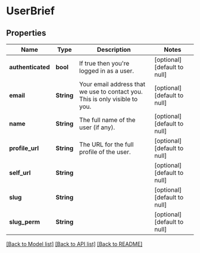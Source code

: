 # UserBrief

## Properties
Name | Type | Description | Notes
------------ | ------------- | ------------- | -------------
**authenticated** | **bool** | If true then you&#39;re logged in as a user. | [optional] [default to null]
**email** | **String** | Your email address that we use to contact you. This is only visible to you. | [optional] [default to null]
**name** | **String** | The full name of the user (if any). | [optional] [default to null]
**profile_url** | **String** | The URL for the full profile of the user. | [optional] [default to null]
**self_url** | **String** |  | [optional] [default to null]
**slug** | **String** |  | [optional] [default to null]
**slug_perm** | **String** |  | [optional] [default to null]

[[Back to Model list]](../README.md#documentation-for-models) [[Back to API list]](../README.md#documentation-for-api-endpoints) [[Back to README]](../README.md)



